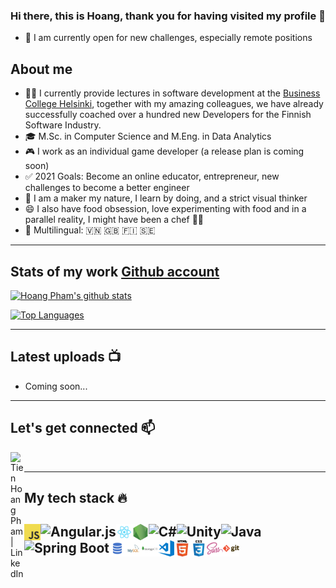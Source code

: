### Hi there, this is Hoang, thank you for having visited my profile 👋
- 🔭 I am currently open for new challenges, especially remote positions

## About me
- 👨‍🏫 I currently provide lectures in software development at the [Business College Helsinki][bch], together with my amazing colleagues, we have already successfully coached over a hundred new Developers for the Finnish Software Industry. 
- 🎓 M.Sc. in Computer Science and M.Eng. in Data Analytics
- 🎮 I work as an individual game developer (a release plan is coming soon)
- ✅ 2021 Goals: Become an online educator, entrepreneur, new challenges to become a better engineer
- 🌱 I am a maker my nature, I learn by doing, and a strict visual thinker
- 😄 I also have food obsession, love experimenting with food and in a parallel reality, I might have been a chef 🧑‍🍳
- 💬 Multilingual: 🇻🇳 🇬🇧 🇫🇮 🇸🇪

---

## Stats of my work [Github account][alt-github]
[![Hoang Pham's github stats](https://github-readme-stats.vercel.app/api?username=bch-fullstack)](https://github.com/bch-fullstack)

[![Top Languages](https://github-readme-stats.vercel.app/api/top-langs/?username=bch-fullstack&layout=compact)](https://github.com/bch-fullstack)

---

## Latest uploads 📺
- Coming soon...

---

## Let's get connected 📫
[<img align="left" alt="Tien Hoang Pham | LinkedIn" width="22px" src="https://cdn.jsdelivr.net/npm/simple-icons@v3/icons/linkedin.svg" />][linkedin]
<br/>

---

## My tech stack 🔥
[<img align="left" alt="JavaScript" height="26px" src="https://raw.githubusercontent.com/github/explore/80688e429a7d4ef2fca1e82350fe8e3517d3494d/topics/javascript/javascript.png" />][linkedin]
[<img align="left" alt="Angular.js" height="26px" src="https://angular.io/assets/images/logos/angular/angular.png" />][linkedin]
[<img align="left" alt="React.js" height="26px" src="https://raw.githubusercontent.com/github/explore/80688e429a7d4ef2fca1e82350fe8e3517d3494d/topics/react/react.png" />][linkedin]
[<img align="left" alt="Node.js" height="26px" src="https://raw.githubusercontent.com/github/explore/80688e429a7d4ef2fca1e82350fe8e3517d3494d/topics/nodejs/nodejs.png" />][linkedin]
[<img align="left" alt="C#" height="26px" src="https://upload.wikimedia.org/wikipedia/commons/thumb/7/7a/C_Sharp_logo.svg/1200px-C_Sharp_logo.svg.png" />][linkedin]
[<img align="left" alt="Unity" height="26px" src="https://upload.wikimedia.org/wikipedia/commons/8/8a/Official_unity_logo.png" />][linkedin]
[<img align="left" alt="Java" height="26px" src="https://upload.wikimedia.org/wikipedia/en/thumb/3/30/Java_programming_language_logo.svg/1200px-Java_programming_language_logo.svg.png" />][linkedin]
[<img align="left" alt="Spring Boot" height="26px" src="https://pbs.twimg.com/profile_images/1235868806079057921/fTL08u_H_400x400.png" />][linkedin]
[<img align="left" alt="SQL" height="26px" src="https://raw.githubusercontent.com/github/explore/80688e429a7d4ef2fca1e82350fe8e3517d3494d/topics/sql/sql.png" />][linkedin]
[<img align="left" alt="MySQL" height="26px" src="https://raw.githubusercontent.com/github/explore/80688e429a7d4ef2fca1e82350fe8e3517d3494d/topics/mysql/mysql.png" />][linkedin]
[<img align="left" alt="MongoDB" height="26px" src="https://raw.githubusercontent.com/github/explore/80688e429a7d4ef2fca1e82350fe8e3517d3494d/topics/mongodb/mongodb.png" />][linkedin]
[<img align="left" alt="Visual Studio Code" height="26px" src="https://raw.githubusercontent.com/github/explore/80688e429a7d4ef2fca1e82350fe8e3517d3494d/topics/visual-studio-code/visual-studio-code.png" />][linkedin]
[<img align="left" alt="HTML5" height="26px" src="https://raw.githubusercontent.com/github/explore/80688e429a7d4ef2fca1e82350fe8e3517d3494d/topics/html/html.png" />][linkedin]
[<img align="left" alt="CSS3" height="26px" src="https://raw.githubusercontent.com/github/explore/80688e429a7d4ef2fca1e82350fe8e3517d3494d/topics/css/css.png" />][linkedin]
[<img align="left" alt="Sass" height="26px" src="https://raw.githubusercontent.com/github/explore/80688e429a7d4ef2fca1e82350fe8e3517d3494d/topics/sass/sass.png" />][linkedin]
[<img align="left" alt="Git" height="26px" src="https://raw.githubusercontent.com/github/explore/80688e429a7d4ef2fca1e82350fe8e3517d3494d/topics/git/git.png" />][linkedin]
<br/>
---


<!--
**phamt6/phamt6** is a ✨ _special_ ✨ repository because its `README.md` (this file) appears on your GitHub profile.

Here are some ideas to get you started:

- 🔭 I’m currently working on ...
- 🌱 I’m currently learning ...
- 👯 I’m looking to collaborate on ...
- 🤔 I’m looking for help with ...
- 💬 Ask me about ...
- 📫 How to reach me: ...
- 😄 Pronouns: ...
- ⚡ Fun fact: ...
-->

[linkedin]: https://linkedin.com/in/tienhoangpham
[bch]: https://en.bc.fi/qualifications/full-stack-web-developer-program/
[alt-github]: https://github.com/bch-fullstack
